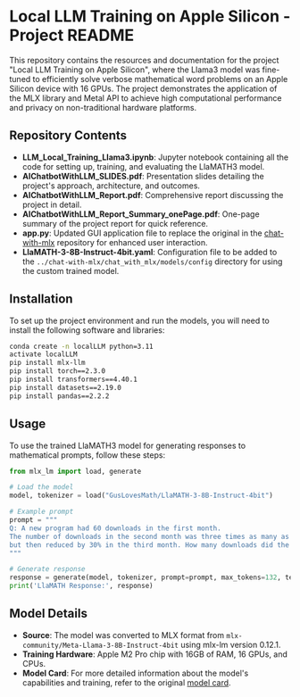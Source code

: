 # Local LLM Training on Apple Silicon - Project README

This repository contains the resources and documentation for the project "Local LLM Training on Apple Silicon", where the Llama3 model was fine-tuned to efficiently solve verbose mathematical word problems on an Apple Silicon device with 16 GPUs. The project demonstrates the application of the MLX library and Metal API to achieve high computational performance and privacy on non-traditional hardware platforms.

## Repository Contents
- **LLM_Local_Training_Llama3.ipynb**: Jupyter notebook containing all the code for setting up, training, and evaluating the LlaMATH3 model.
- **AIChatbotWithLLM_SLIDES.pdf**: Presentation slides detailing the project's approach, architecture, and outcomes.
- **AIChatbotWithLLM_Report.pdf**: Comprehensive report discussing the project in detail.
- **AIChatbotWithLLM_Report_Summary_onePage.pdf**: One-page summary of the project report for quick reference.
- **app.py**: Updated GUI application file to replace the original in the [chat-with-mlx](https://github.com/qnguyen3/chat-with-mlx.git) repository for enhanced user interaction.
- **LlaMATH-3-8B-Instruct-4bit.yaml**: Configuration file to be added to the `../chat-with-mlx/chat_with_mlx/models/config` directory for using the custom trained model.

## Installation
To set up the project environment and run the models, you will need to install the following software and libraries:

```bash
conda create -n localLLM python=3.11
activate localLLM
pip install mlx-llm
pip install torch==2.3.0
pip install transformers==4.40.1
pip install datasets==2.19.0
pip install pandas==2.2.2
```

## Usage
To use the trained LlaMATH3 model for generating responses to mathematical prompts, follow these steps:

```python
from mlx_lm import load, generate

# Load the model
model, tokenizer = load("GusLovesMath/LlaMATH-3-8B-Instruct-4bit")

# Example prompt
prompt = """
Q: A new program had 60 downloads in the first month.
The number of downloads in the second month was three times as many as the first month,
but then reduced by 30% in the third month. How many downloads did the program have total over the three months?
"""

# Generate response
response = generate(model, tokenizer, prompt=prompt, max_tokens=132, temp=0.0, verbose=True)
print('LlaMATH Response:', response)
```

## Model Details
- **Source**: The model was converted to MLX format from `mlx-community/Meta-Llama-3-8B-Instruct-4bit` using mlx-lm version 0.12.1.
- **Training Hardware**: Apple M2 Pro chip with 16GB of RAM, 16 GPUs, and CPUs.
- **Model Card**: For more detailed information about the model's capabilities and training, refer to the original [model card](https://huggingface.co/GusLovesMath/LlaMATH-3-8B-Instruct-4bit).
